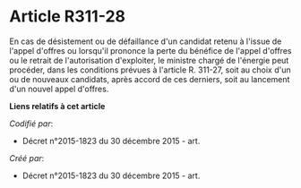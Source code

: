 # Article R311-28

En cas de désistement ou de défaillance d'un candidat retenu à l'issue de l'appel d'offres ou lorsqu'il prononce la perte du
bénéfice de l'appel d'offres ou le retrait de l'autorisation d'exploiter, le ministre chargé de l'énergie peut procéder, dans
les conditions prévues à l'article R. 311-27, soit au choix d'un ou de nouveaux candidats, après accord de ces derniers, soit
au lancement d'un nouvel appel d'offres.

**Liens relatifs à cet article**

_Codifié par_:

  - Décret n°2015-1823 du 30 décembre 2015 - art.

_Créé par_:

  - Décret n°2015-1823 du 30 décembre 2015 - art.
